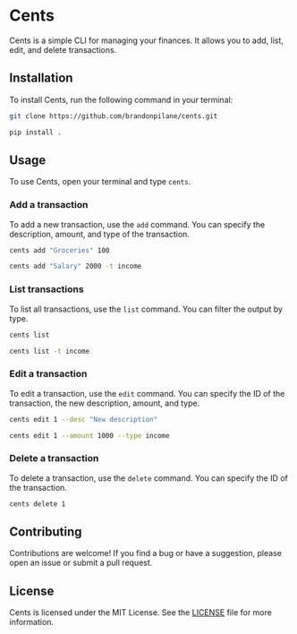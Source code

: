 # Cents

Cents is a simple CLI for managing your finances. It allows you to add, list, edit, and delete transactions.

## Installation

To install Cents, run the following command in your terminal:

```sh
git clone https://github.com/brandonpilane/cents.git
```

```sh
pip install .
```

## Usage

To use Cents, open your terminal and type `cents`.

### Add a transaction

To add a new transaction, use the `add` command. You can specify the description, amount, and type of the transaction.

```sh
cents add "Groceries" 100
```

```sh
cents add "Salary" 2000 -t income
```

### List transactions

To list all transactions, use the `list` command. You can filter the output by type.

```sh
cents list
```

```sh
cents list -t income
```

### Edit a transaction

To edit a transaction, use the `edit` command. You can specify the ID of the transaction, the new description, amount, and type.

```sh
cents edit 1 --desc "New description"
```

```sh
cents edit 1 --amount 1000 --type income
```

### Delete a transaction

To delete a transaction, use the `delete` command. You can specify the ID of the transaction.

```sh
cents delete 1
```

## Contributing

Contributions are welcome! If you find a bug or have a suggestion, please open an issue or submit a pull request.

## License

Cents is licensed under the MIT License. See the [LICENSE](LICENSE) file for more information.
